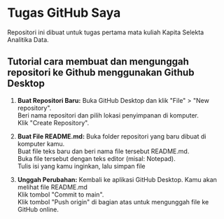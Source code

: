 # Tugas GitHub Saya

Repositori ini dibuat untuk tugas pertama mata kuliah Kapita Selekta Analitika Data.

## Tutorial cara membuat dan mengunggah repositori ke Github menggunakan Github Desktop

1. **Buat Repositori Baru:**
    Buka GitHub Desktop dan klik "File" > "New repository".  
    Beri nama repositori dan pilih lokasi penyimpanan di komputer.  
    Klik "Create Repository".

2. **Buat File README.md:**
    Buka folder repositori yang baru dibuat di komputer kamu.  
    Buat file teks baru dan beri nama file tersebut README.md.  
    Buka file tersebut dengan teks editor (misal: Notepad).  
    Tulis isi yang kamu inginkan, lalu simpan file

3. **Unggah Perubahan:**
    Kembali ke aplikasi GitHub Desktop. Kamu akan melihat file README.md  
    Klik tombol "Commit to main".  
    Klik tombol "Push origin" di bagian atas untuk mengunggah file ke GitHub online.
